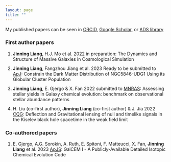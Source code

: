 ```yaml
---
layout: page
title: ""
---
```


<style>
li {
    margin-bottom: 12px;
}
</style>

My published papers can be seen in [ORCID](https://orcid.org/0000-0001-8405-2921), [Google Scholar](https://scholar.google.com/citations?user=1prsaO4AAAAJ&hl=zh-CN), or [ADS library](https://ui.adsabs.harvard.edu/public-libraries/zs0p82o5RdGYGU6_i5PWjQ) 


### First author papers

<ol>
<li><b>Jinning Liang</b>, H.J. Mo et al. 2022 in preparation:  The Dynamics and Structure of Massive Galaxies in Cosmological Simulation</li>

<li><b>Jinning Liang</b>, Fangzhou Jiang et al. 2023 Ready to be submitted to <a href="/../files/UDGpaper.pdf">ApJ</a>: Constrain the Dark Matter Distribution of NGC5846-UDG1 Using its Globular Cluster Population</li>

<li><b>Jinning Liang</b>, E. Gjergo & X. Fan 2022 submitted to <a href="/../files/Yields_NuPyCEE.pdf">MNRAS</a>: Assessing stellar yields in Galaxy chemical evolution: benchmark on observational stellar abundance patterns</li>

<li>H. Liu (co-first author), <b>Jinning Liang</b> (co-first author) & J. Jia 2022 <a href="https://ui.adsabs.harvard.edu/abs/2022CQGra..39s5013L/abstract">CQG</a>: Deflection and Gravitational lensing of null and timelike signals in the Kiselev black hole spacetime in the weak field limit</li>

</ol>

### Co-authored papers

<ol>
<li>E. Gjergo, A.G. Sorokin, A. Ruth, E. Spitoni, F. Matteucci, X. Fan, <b>Jinning Liang</b> et al. 2023 <a href="https://ui.adsabs.harvard.edu/abs/2023ApJS..264...44G/abstract">ApJS</a>: GalCEM I - A Publicly-Available Detailed Isotopic Chemical Evolution Code</li>
